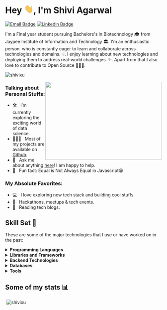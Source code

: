 <h1>Hey <img  src="https://raw.githubusercontent.com/ABSphreak/ABSphreak/master/gifs/Hi.gif" width="30px">, I'm Shivi Agarwal</h1>

[![Email Badge](https://img.shields.io/badge/-shiviagarwal2904@gmail.com-c14438?style=flat-square&logo=Gmail&logoColor=white)](mailto:shiviagarwal2904@gmail.com)
[![Linkedin Badge](https://img.shields.io/badge/-LinkedIn-0e76a8?style=flat-square&logo=Linkedin&logoColor=white)]([https://www.linkedin.com/in/shivi-agarwal29/](https://www.linkedin.com/authwall?trk=bf&trkInfo=AQHiZkZe1HunegAAAY-R1WNA5A5oCoSph7RIsqRXkhETQpCh2dahnvHzjuezrmar_37qMnGcx6Oi0fYkU6zSi_waYHSeV-oeS9D5OO0EURLKVN74sY9MrYBCSORGpyowy6A_39o=&original_referer=&sessionRedirect=https%3A%2F%2Fwww.linkedin.com%2Fin%2Fshivi-agarwal29%2F))


I'm a Final year student pursuing Bachelors's in Biotechnology 🎓 from Jaypee Institute of Information and Technology 🏛. I'm an enthusiastic person  who is constantly eager to learn and collaborate across technologies and domains. 💡. I enjoy learning about new technologies and deploying them to address real-world challenges. ✨. Apart from that I also love to contribute to Open Source 👨🏻‍💻. 

<p align="left"> <img src="https://komarev.com/ghpvc/?username=shivixu&label=Profile%20views&color=0e75b6&style=flat" alt="shivixu" /> </p>

<img align="right" height="250" width="375" alt="" src="[https://media.tenor.com/q9s_XmoedE8AAAAi/piske-usagi.gif](https://media1.tenor.com/m/IpDHXOa1ytAAAAAC/a-nimals-working.gif)" />

### Talking about Personal Stuffs:

- 🛠 &nbsp; I’m currently exploring the exciting world of data science.
- 👨🏻‍💻 &nbsp; Most of my projects are available on [Github](https://github.com/shivixu).
- 💬 &nbsp; Ask me about anything [here](mailto:shiviagarwal2904@gmail.com)! I am happy to help.
- 👾 &nbsp; Fun fact: Equal is Not Always Equal in Javascript😀

### My Absolute Favorites:

- 💻 &nbsp; I love exploring new tech stack and building cool stuffs.
- 🍕 &nbsp; Hackathons, meetups & tech events.
- 📰 &nbsp; Reading tech blogs.


## Skill Set :muscle:

These are some of the major technologies that I use or have worked on in the past:

<details>	
  <summary><b>Programming Languages</b></summary>

  <br />
  
|<img title="Python" alt="Python" width="40px" src="https://raw.githubusercontent.com/github/explore/master/topics/python/python.png" />|<img alt="JS" title="JavaScript" width="40px" src="https://raw.githubusercontent.com/github/explore/master/topics/javascript/javascript.png">|<img title="C++" alt="C++" width="40px" src="https://raw.githubusercontent.com/github/explore/master/topics/cpp/cpp.png">
|--|--|--|

</details>

<details>	
  <summary><b>Libraries and Frameworks</b></summary>

  <br />
  

<img title="Django" alt="Django" width="40px" src="https://raw.githubusercontent.com/github/explore/master/topics/django/django.png">	<img title="NodeJS" alt="NodeJS" width="40px" src="https://raw.githubusercontent.com/github/explore/master/topics/nodejs/nodejs.png">	<img title="React" alt="React" width="40px" src="https://raw.githubusercontent.com/github/explore/master/topics/react/react.png">	<img title="HTML" alt="HTML" width="40px" src="https://raw.githubusercontent.com/github/explore/master/topics/html/html.png">	<img title="CSS" alt="CSS" width="40px" src="https://raw.githubusercontent.com/github/explore/master/topics/css/css.png">	<img title="Bootstrap" alt="Bootstrap" width="40px" src="https://raw.githubusercontent.com/github/explore/master/topics/bootstrap/bootstrap.png">	<img title="jQuery" alt="jQuery" width="40px" src="https://raw.githubusercontent.com/github/explore/master/topics/jquery/jquery.png">


</details>

<details>	
  <summary><b>Backend Technologies</b></summary>

  <br />

<img title="PHP" alt="PHP" width="40px" src="https://raw.githubusercontent.com/github/explore/master/topics/php/php.png">	<img title="Django" alt="Django" width="40px" src="https://raw.githubusercontent.com/github/explore/master/topics/django/django.png">	<img title="ExpressJS" alt="ExpressJS" width="40px" src="https://raw.githubusercontent.com/github/explore/master/topics/express/express.png">	<img title="NodeJS" alt="NodeJS" width="40px" src="https://raw.githubusercontent.com/github/explore/master/topics/nodejs/nodejs.png">


</details>

<details>	
  <summary><b>Databases</b></summary>

  <br />

<img title="MySQL" alt="MySQL" width="40px" src="https://raw.githubusercontent.com/github/explore/master/topics/mysql/mysql.png">|<img title="MongoDB" alt="MongoDB" width="40px" src="https://raw.githubusercontent.com/github/explore/master/topics/mongodb/mongodb.png"> <br>
|--|--|

</details>

<details>	
  <summary><b>Tools</b></summary>

  <br />

<img title="Ubuntu" alt="Ubuntu" width="40px" src="https://raw.githubusercontent.com/github/explore/master/topics/ubuntu/ubuntu.png">|<img title="VS Code" alt="VS Code" width="40px" src="https://img.icons8.com/fluent/48/000000/visual-studio-code-2019.png">|<img title="git" alt="git" width="40px" src="https://raw.githubusercontent.com/github/explore/master/topics/git/git.png">|<img title="Jupyter Notebook" alt="Jupyter" width="40px" src="https://raw.githubusercontent.com/github/explore/master/topics/jupyter-notebook/jupyter-notebook.png">
|--|--|--|--|

</details>

## Some of my stats :bar_chart:

<p>&nbsp;<img align="center" src="https://github-readme-stats.vercel.app/api?username=shivixu&show_icons=true&locale=en" alt="shivixu" /></p>

